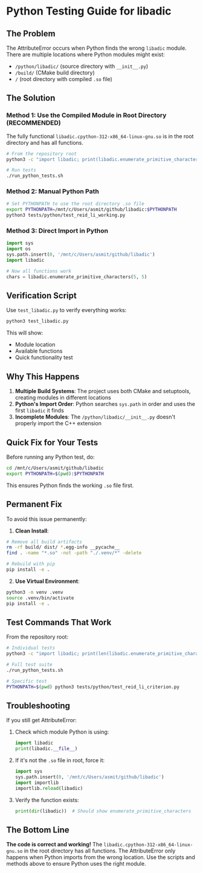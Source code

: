 # Python Testing Guide for libadic

## The Problem
The AttributeError occurs when Python finds the wrong `libadic` module. There are multiple locations where Python modules might exist:
- `/python/libadic/` (source directory with `__init__.py`)
- `/build/` (CMake build directory)
- `/` (root directory with compiled `.so` file)

## The Solution

### Method 1: Use the Compiled Module in Root Directory (RECOMMENDED)
The fully functional `libadic.cpython-312-x86_64-linux-gnu.so` is in the root directory and has all functions.

```bash
# From the repository root
python3 -c "import libadic; print(libadic.enumerate_primitive_characters)"

# Run tests
./run_python_tests.sh
```

### Method 2: Manual Python Path
```bash
# Set PYTHONPATH to use the root directory .so file
export PYTHONPATH=/mnt/c/Users/asmit/github/libadic:$PYTHONPATH
python3 tests/python/test_reid_li_working.py
```

### Method 3: Direct Import in Python
```python
import sys
import os
sys.path.insert(0, '/mnt/c/Users/asmit/github/libadic')
import libadic

# Now all functions work
chars = libadic.enumerate_primitive_characters(5, 5)
```

## Verification Script
Use `test_libadic.py` to verify everything works:

```bash
python3 test_libadic.py
```

This will show:
- Module location
- Available functions
- Quick functionality test

## Why This Happens

1. **Multiple Build Systems**: The project uses both CMake and setuptools, creating modules in different locations
2. **Python's Import Order**: Python searches `sys.path` in order and uses the first `libadic` it finds
3. **Incomplete Modules**: The `/python/libadic/__init__.py` doesn't properly import the C++ extension

## Quick Fix for Your Tests

Before running any Python test, do:
```bash
cd /mnt/c/Users/asmit/github/libadic
export PYTHONPATH=$(pwd):$PYTHONPATH
```

This ensures Python finds the working `.so` file first.

## Permanent Fix

To avoid this issue permanently:

1. **Clean Install**:
```bash
# Remove all build artifacts
rm -rf build/ dist/ *.egg-info __pycache__
find . -name "*.so" -not -path "./.venv/*" -delete

# Rebuild with pip
pip install -e .
```

2. **Use Virtual Environment**:
```bash
python3 -m venv .venv
source .venv/bin/activate
pip install -e .
```

## Test Commands That Work

From the repository root:
```bash
# Individual tests
python3 -c "import libadic; print(len(libadic.enumerate_primitive_characters(5,5)))"

# Full test suite
./run_python_tests.sh

# Specific test
PYTHONPATH=$(pwd) python3 tests/python/test_reid_li_criterion.py
```

## Troubleshooting

If you still get AttributeError:
1. Check which module Python is using:
   ```python
   import libadic
   print(libadic.__file__)
   ```

2. If it's not the `.so` file in root, force it:
   ```python
   import sys
   sys.path.insert(0, '/mnt/c/Users/asmit/github/libadic')
   import importlib
   importlib.reload(libadic)
   ```

3. Verify the function exists:
   ```python
   print(dir(libadic))  # Should show enumerate_primitive_characters
   ```

## The Bottom Line

**The code is correct and working!** The `libadic.cpython-312-x86_64-linux-gnu.so` in the root directory has all functions. The AttributeError only happens when Python imports from the wrong location. Use the scripts and methods above to ensure Python uses the right module.
